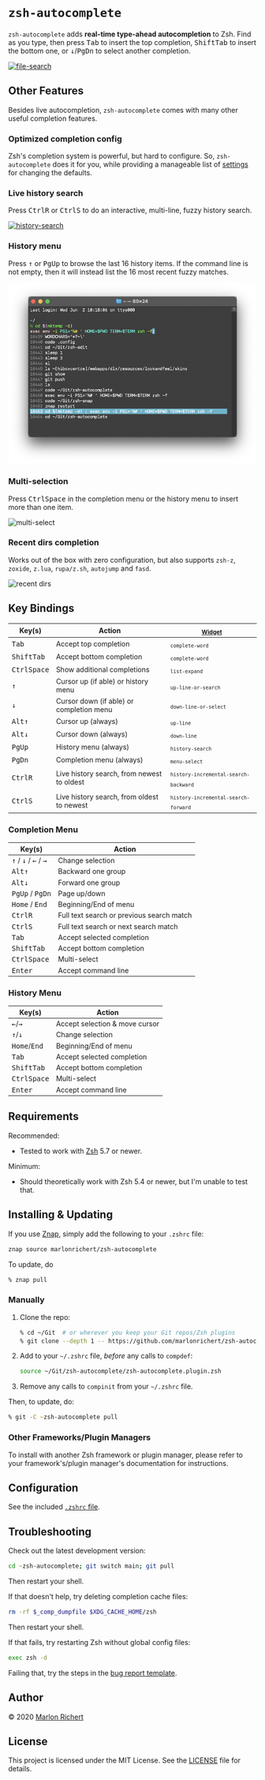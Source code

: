 # `zsh-autocomplete`
`zsh-autocomplete` adds **real-time type-ahead autocompletion** to Zsh. Find as you type, then
press <kbd>Tab</kbd> to insert the top completion, <kbd>Shift</kbd><kbd>Tab</kbd> to insert the
bottom one, or <kbd>↓</kbd>/<kbd>PgDn</kbd> to select another completion.

[![file-search](.img/file-search.gif)](https://asciinema.org/a/377611)

## Other Features
Besides live autocompletion, `zsh-autocomplete` comes with many other useful completion features.

### Optimized completion config
Zsh's completion system is powerful, but hard to configure. So, `zsh-autocomplete` does it for you,
while providing a manageable list of [settings](#settings) for changing the defaults.

### Live history search
Press <kbd>Ctrl</kbd><kbd>R</kbd> or <kbd>Ctrl</kbd><kbd>S</kbd> to do an interactive,
multi-line, fuzzy history search.

[![history-search](.img/history-search.gif)](https://asciinema.org/a/379844)

### History menu
Press <kbd>↑</kbd> or <kbd>PgUp</kbd> to browse the last 16 history items. If the command line is
not empty, then it will instead list the 16 most recent fuzzy matches.

![history menu](.img/history-menu.png)

### Multi-selection
Press <kbd>Ctrl</kbd><kbd>Space</kbd> in the completion menu or the history menu to insert more
than one item.

![multi-select](.img/multi-select.png)

### Recent dirs completion
Works out of the box with zero configuration, but also supports `zsh-z`, `zoxide`, `z.lua`,
`rupa/z.sh`, `autojump` and `fasd`.

![recent dirs](.img/recent-dirs.png)

## Key Bindings
| Key(s) | Action | <sub>[Widget](#change-other-key-bindings)</sub> |
| ------ | ------ | --- |
| <kbd>Tab</kbd> | Accept top completion | <sub>`complete-word`</sub> |
| <kbd>Shift</kbd><kbd>Tab</kbd> | Accept bottom completion | <sub>`complete-word`</sub> |
| <kbd>Ctrl</kbd><kbd>Space</kbd> | Show additional completions | <sub>`list-expand`</sub> |
| <kbd>↑</kbd> | Cursor up (if able) or history menu | <sub>`up-line-or-search`</sub> |
| <kbd>↓</kbd> | Cursor down (if able) or completion menu | <sub>`down-line-or-select`</sub> |
| <kbd>Alt</kbd><kbd>↑</kbd> | Cursor up (always) | <sub>`up-line`</sub> |
| <kbd>Alt</kbd><kbd>↓</kbd> | Cursor down (always) | <sub>`down-line`</sub> |
| <kbd>PgUp</kbd> | History menu (always) | <sub>`history-search`</sub> |
| <kbd>PgDn</kbd> | Completion menu (always) | <sub>`menu-select`</sub> |
| <kbd>Ctrl</kbd><kbd>R</kbd> | Live history search, from newest to oldest | <sub>`history-incremental-search-backward`</sub> |
| <kbd>Ctrl</kbd><kbd>S</kbd> | Live history search, from oldest to newest | <sub>`history-incremental-search-forward`</sub> |

### Completion Menu
| Key(s) | Action |
| ------ | ------ |
| <kbd>↑</kbd> / <kbd>↓</kbd> / <kbd>←</kbd> / <kbd>→</kbd> | Change selection |
| <kbd>Alt</kbd><kbd>↑</kbd> | Backward one group |
| <kbd>Alt</kbd><kbd>↓</kbd> | Forward one group |
| <kbd>PgUp</kbd> / <kbd>PgDn</kbd> | Page up/down |
| <kbd>Home</kbd> / <kbd>End</kbd> | Beginning/End of menu |
| <kbd>Ctrl</kbd><kbd>R</kbd> | Full text search or previous search match |
| <kbd>Ctrl</kbd><kbd>S</kbd> | Full text search or next search match |
| <kbd>Tab</kbd> | Accept selected completion |
| <kbd>Shift</kbd><kbd>Tab</kbd> | Accept bottom completion |
| <kbd>Ctrl</kbd><kbd>Space</kbd> | Multi-select |
| <kbd>Enter</kbd> | Accept command line |

### History Menu
| Key(s) | Action |
| --- | --- |
| <kbd>←</kbd>/<kbd>→</kbd> | Accept selection & move cursor |
| <kbd>↑</kbd>/<kbd>↓</kbd> | Change selection |
| <kbd>Home</kbd>/<kbd>End</kbd> | Beginning/End of menu |
| <kbd>Tab</kbd> | Accept selected completion |
| <kbd>Shift</kbd><kbd>Tab</kbd> | Accept bottom completion |
| <kbd>Ctrl</kbd><kbd>Space</kbd> | Multi-select |
| <kbd>Enter</kbd> | Accept command line |

## Requirements
Recommended:
* Tested to work with [Zsh](http://zsh.sourceforge.net) 5.7 or newer.

Minimum:
* Should theoretically work with Zsh 5.4 or newer, but I'm unable to test that.

## Installing & Updating
If you use [Znap](https://github.com/marlonrichert/zsh-snap), simply add the following to your
`.zshrc` file:
```zsh
znap source marlonrichert/zsh-autocomplete
```
To update, do
```zsh
% znap pull
```

### Manually
 1. Clone the repo:
    ```zsh
    % cd ~/Git  # or wherever you keep your Git repos/Zsh plugins
    % git clone --depth 1 -- https://github.com/marlonrichert/zsh-autocomplete.git
    ```
 1. Add to your `~/.zshrc` file, _before_ any calls to `compdef`:
    ```zsh
    source ~/Git/zsh-autocomplete/zsh-autocomplete.plugin.zsh
    ```
 1. Remove any calls to `compinit` from your `~/.zshrc` file.

Then, to update, do:
```zsh
% git -C ~zsh-autocomplete pull
```

### Other Frameworks/Plugin Managers
To install with another Zsh framework or plugin manager, please refer to your
framework's/plugin manager's documentation for instructions.

## Configuration
See the included [`.zshrc` file](.zshrc).

## Troubleshooting
Check out the latest development version:
```zsh
cd ~zsh-autocomplete; git switch main; git pull
```
Then restart your shell.

If that doesn't help, try deleting completion cache files:
```zsh
rm -rf $_comp_dumpfile $XDG_CACHE_HOME/zsh
```
Then restart your shell.

If that fails, try restarting Zsh without global config files:
```zsh
exec zsh -d
```

Failing that, try the steps in the [bug report template](.github/ISSUE_TEMPLATE/bug-report.md).

## Author
© 2020 [Marlon Richert](https://github.com/marlonrichert)

## License
This project is licensed under the MIT License. See the [LICENSE](LICENSE) file for details.
